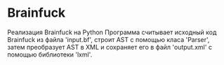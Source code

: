 # Brainfuck
Реализация Brainfuck на Python
Программа считывает исходный код Brainfuck из файла 'input.bf', строит AST с помощью класа 'Parser', затем преобразует AST в XML и сохраняет его в файл 'output.xml' с помощью библиотеки 'lxml'.
